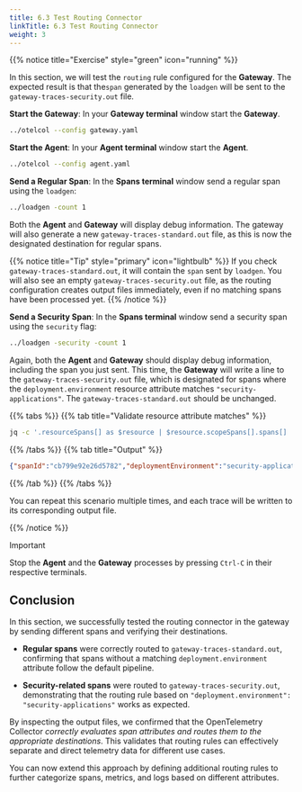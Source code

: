 ```yaml
---
title: 6.3 Test Routing Connector
linkTitle: 6.3 Test Routing Connector
weight: 3
---
```


{{% notice title="Exercise" style="green" icon="running" %}}

In this section, we will test the `routing` rule configured for the **Gateway**. The expected result is that the`span` generated by the `loadgen` will be sent to the `gateway-traces-security.out` file.

**Start the Gateway**: In your **Gateway terminal** window start the **Gateway**.

```bash
../otelcol --config gateway.yaml
```

**Start the Agent**: In your **Agent terminal** window start the **Agent**.

```bash
../otelcol --config agent.yaml
```

**Send a Regular Span**: In the **Spans terminal** window send a regular span using the `loadgen`:

```bash
../loadgen -count 1
```

Both the **Agent** and **Gateway** will display debug information. The gateway will also generate a new `gateway-traces-standard.out` file, as this is now the designated destination for regular spans.

{{% notice title="Tip" style="primary" icon="lightbulb" %}}
If you check `gateway-traces-standard.out`, it will contain the `span` sent by `loadgen`. You will also see an empty `gateway-traces-security.out` file, as the routing configuration creates output files immediately, even if no matching spans have been processed yet.
{{% /notice %}}

**Send a Security Span**: In the **Spans terminal** window send a security span using the `security` flag:

```bash
../loadgen -security -count 1
```

Again, both the **Agent** and **Gateway** should display debug information, including the span you just sent. This time, the **Gateway** will write a line to the `gateway-traces-security.out` file, which is designated for spans where the `deployment.environment` resource attribute matches `"security-applications"`.
The `gateway-traces-standard.out` should be unchanged.

{{% tabs %}}
{{% tab title="Validate resource attribute matches" %}}

```bash
jq -c '.resourceSpans[] as $resource | $resource.scopeSpans[].spans[] | {spanId: .spanId, deploymentEnvironment: ($resource.resource.attributes[] | select(.key == "deployment.environment") | .value.stringValue)}' gateway-traces-security.out
```

{{% /tabs %}}
{{% tab title="Output" %}}

```json
{"spanId":"cb799e92e26d5782","deploymentEnvironment":"security-applications"}
```

{{% /tab %}}
{{% /tabs %}}

You can repeat this scenario multiple times, and each trace will be written to its corresponding output file.

{{% /notice %}}

> [!IMPORTANT]
> Stop the **Agent** and the **Gateway** processes by pressing `Ctrl-C` in their respective terminals.

## Conclusion

In this section, we successfully tested the routing connector in the gateway by sending different spans and verifying their destinations.

- **Regular spans** were correctly routed to `gateway-traces-standard.out`, confirming that spans without a matching `deployment.environment` attribute follow the default pipeline.

- **Security-related spans** were routed to `gateway-traces-security.out`, demonstrating that the routing rule based on `"deployment.environment": "security-applications"` works as expected.

By inspecting the output files, we confirmed that the OpenTelemetry Collector *correctly evaluates span attributes and routes them to the appropriate destinations*. This validates that routing rules can effectively separate and direct telemetry data for different use cases.

You can now extend this approach by defining additional routing rules to further categorize spans, metrics, and logs based on different attributes.
